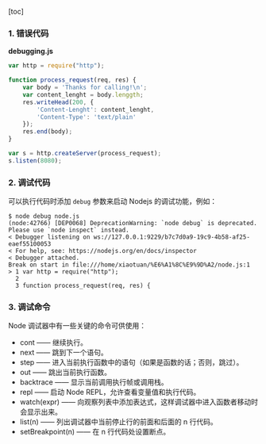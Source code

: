[toc]

### 1. 错误代码

**debugging.js**

```js
var http = require("http");

function process_request(req, res) {
	var body = 'Thanks for calling!\n';
	var content_lenght = body.lenggth;
	res.writeHead(200, {
		'Content-Lenght': content_lenght,
		'Content-Type': 'text/plain'
	});
	res.end(body);
}

var s = http.createServer(process_request);
s.listen(8080);
```

### 2. 调试代码

可以执行代码时添加 `debug` 参数来启动 Nodejs 的调试功能，例如：

```shell
$ node debug node.js
(node:42766) [DEP0068] DeprecationWarning: `node debug` is deprecated. Please use `node inspect` instead.
< Debugger listening on ws://127.0.0.1:9229/b7c7d0a9-19c9-4b58-af25-eaef55100053
< For help, see: https://nodejs.org/en/docs/inspector
< Debugger attached.
Break on start in file:///home/xiaotuan/%E6%A1%8C%E9%9D%A2/node.js:1
> 1 var http = require("http");
  2 
  3 function process_request(req, res) {
```

### 3. 调试命令

Node 调试器中有一些关键的命令可供使用：

+ cont —— 继续执行。
+ next —— 跳到下一个语句。
+ step —— 进入当前执行函数中的语句（如果是函数的话；否则，跳过）。
+ out —— 跳出当前执行函数。
+ backtrace —— 显示当前调用执行帧或调用栈。
+ repl —— 启动 Node REPL，允许查看变量值和执行代码。
+ watch(expr) —— 向观察列表中添加表达式，这样调试器中进入函数者移动时会显示出来。
+ list(n) —— 列出调试器中当前停止行的前面和后面的 n 行代码。
+ setBreakpoint(n) —— 在 n 行代码处设置断点。

